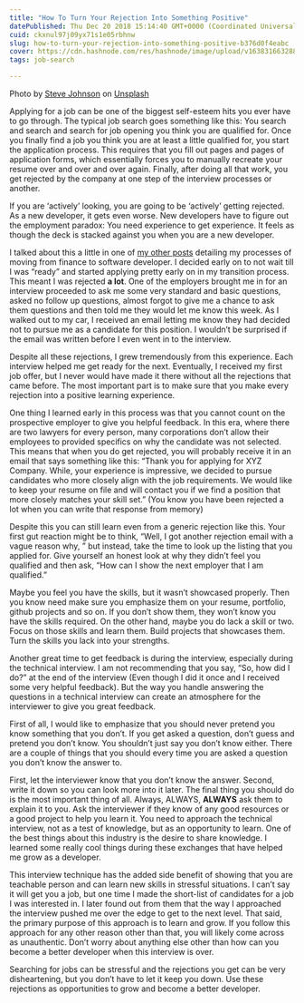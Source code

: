 ```yaml
---
title: "How To Turn Your Rejection Into Something Positive"
datePublished: Thu Dec 20 2018 15:14:40 GMT+0000 (Coordinated Universal Time)
cuid: ckxnul97j09yx71s1e05rbhnw
slug: how-to-turn-your-rejection-into-something-positive-b376d0f4eabc
cover: https://cdn.hashnode.com/res/hashnode/image/upload/v1638316632888/Iits8kL-V.jpeg
tags: job-search

---
```


Photo by [Steve Johnson](https://unsplash.com/@steve_j?utm_source=medium&utm_medium=referral) on [Unsplash](https://unsplash.com?utm_source=medium&utm_medium=referral)

Applying for a job can be one of the biggest self-esteem hits you ever have to go through. The typical job search goes something like this: You search and search and search for job opening you think you are qualified for. Once you finally find a job you think you are at least a little qualified for, you start the application process. This requires that you fill out pages and pages of application forms, which essentially forces you to manually recreate your resume over and over and over again. Finally, after doing all that work, you get rejected by the company at one step of the interview processes or another.

If you are ‘actively’ looking, you are going to be ‘actively’ getting rejected. As a new developer, it gets even worse. New developers have to figure out the employment paradox: You need experience to get experience. It feels as though the deck is stacked against you when you are a new developer.

I talked about this a little in one of [my other posts](https://non-traditional.dev/how-i-went-from-a-finance-superstar-to-a-software-developer-4f813a328a6c) detailing my processes of moving from finance to software developer. I decided early on to not wait till I was “ready” and started applying pretty early on in my transition process. This meant I was rejected **a lot**. One of the employers brought me in for an interview proceeded to ask me some very standard and basic questions, asked no follow up questions, almost forgot to give me a chance to ask them questions and then told me they would let me know this week. As I walked out to my car, I received an email letting me know they had decided not to pursue me as a candidate for this position. I wouldn’t be surprised if the email was written before I even went in to the interview.

Despite all these rejections, I grew tremendously from this experience. Each interview helped me get ready for the next. Eventually, I received my first job offer, but I never would have made it there without all the rejections that came before. The most important part is to make sure that you make every rejection into a positive learning experience.

One thing I learned early in this process was that you cannot count on the prospective employer to give you helpful feedback. In this era, where there are two lawyers for every person, many corporations don’t allow their employees to provided specifics on why the candidate was not selected. This means that when you do get rejected, you will probably receive it in an email that says something like this: “Thank you for applying for XYZ Company. While, your experience is impressive, we decided to pursue candidates who more closely align with the job requirements. We would like to keep your resume on file and will contact you if we find a position that more closely matches your skill set.” (You know you have been rejected a lot when you can write that response from memory)

Despite this you can still learn even from a generic rejection like this. Your first gut reaction might be to think, “Well, I got another rejection email with a vague reason why, ” but instead, take the time to look up the listing that you applied for. Give yourself an honest look at why they didn’t feel you qualified and then ask, “How can I show the next employer that I am qualified.”

Maybe you feel you have the skills, but it wasn’t showcased properly. Then you know need make sure you emphasize them on your resume, portfolio, github projects and so on. If you don’t show them, they won’t know you have the skills required. On the other hand, maybe you do lack a skill or two. Focus on those skills and learn them. Build projects that showcases them. Turn the skills you lack into your strengths.

Another great time to get feedback is during the interview, especially during the technical interview. I am not recommending that you say, “So, how did I do?” at the end of the interview (Even though I did it once and I received some very helpful feedback). But the way you handle answering the questions in a technical interview can create an atmosphere for the interviewer to give you great feedback.

First of all, I would like to emphasize that you should never pretend you know something that you don’t. If you get asked a question, don’t guess and pretend you don’t know. You shouldn’t just say you don’t know either. There are a couple of things that you should every time you are asked a question you don’t know the answer to.

First, let the interviewer know that you don’t know the answer. Second, write it down so you can look more into it later. The final thing you should do is the most important thing of all. Always, ALWAYS, **ALWAYS** ask them to explain it to you. Ask the interviewer if they know of any good resources or a good project to help you learn it. You need to approach the technical interview, not as a test of knowledge, but as an opportunity to learn. One of the best things about this industry is the desire to share knowledge. I learned some really cool things during these exchanges that have helped me grow as a developer.

This interview technique has the added side benefit of showing that you are teachable person and can learn new skills in stressful situations. I can’t say it will get you a job, but one time I made the short-list of candidates for a job I was interested in. I later found out from them that the way I approached the interview pushed me over the edge to get to the next level. That said, the primary purpose of this approach is to learn and grow. If you follow this approach for any other reason other than that, you will likely come across as unauthentic. Don’t worry about anything else other than how can you become a better developer when this interview is over.

Searching for jobs can be stressful and the rejections you get can be very disheartening, but you don’t have to let it keep you down. Use these rejections as opportunities to grow and become a better developer.
